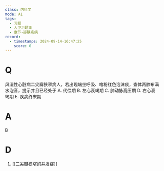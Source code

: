 ```yaml
---
class: 内科学
mode: A1
tags:
  - 习题
  - 人卫习题集
  - 章节-瓣膜疾病
record:
  - timestamps: 2024-09-14-16:47:25
    score: 0
---
```


# Q
风湿性心脏病二尖瓣狭窄病人，若出现端坐呼吸、咯粉红色泡沫痰，查体两肺布满水泡音，提示并且已经处于
A. 代偿期 B. 左心衰竭期
C. 肺动脉高压期 D. 右心衰竭期
E. 疾病终末期
# A
B
# D
1. [[二尖瓣狭窄的并发症]]